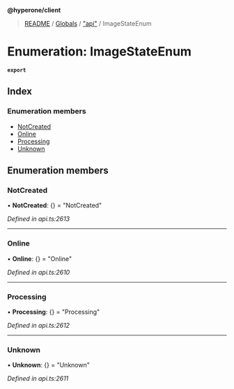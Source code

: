 **@hyperone/client**

> [README](../README.md) / [Globals](../globals.md) / ["api"](../modules/_api_.md) / ImageStateEnum

# Enumeration: ImageStateEnum

**`export`** 

## Index

### Enumeration members

* [NotCreated](_api_.imagestateenum.md#notcreated)
* [Online](_api_.imagestateenum.md#online)
* [Processing](_api_.imagestateenum.md#processing)
* [Unknown](_api_.imagestateenum.md#unknown)

## Enumeration members

### NotCreated

•  **NotCreated**: {} = "NotCreated"

*Defined in api.ts:2613*

___

### Online

•  **Online**: {} = "Online"

*Defined in api.ts:2610*

___

### Processing

•  **Processing**: {} = "Processing"

*Defined in api.ts:2612*

___

### Unknown

•  **Unknown**: {} = "Unknown"

*Defined in api.ts:2611*
